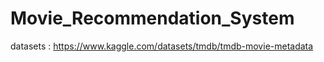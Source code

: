 # Movie_Recommendation_System


datasets : https://www.kaggle.com/datasets/tmdb/tmdb-movie-metadata
